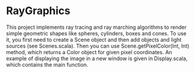 # RayGraphics

This project implements ray tracing and ray marching algorithms to render simple geometric shapes like spheres, cylinders, 
boxes and cones. To use it, you first need to create a Scene object and then add objects and light sources (see Scenes.scala). 
Then you can use Scene.getPixelColor(Int, Int) method, which returns a Color object for given pixel coordinates.
An example of displaying the image in a new window is given in Display.scala, which contains the main function.
